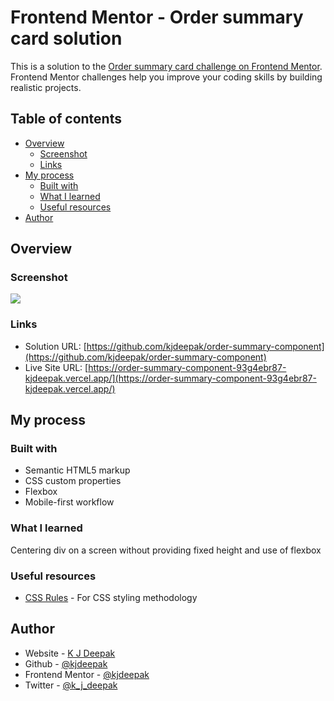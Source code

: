 # Frontend Mentor - Order summary card solution

This is a solution to the [Order summary card challenge on Frontend Mentor](https://www.frontendmentor.io/challenges/order-summary-component-QlPmajDUj). Frontend Mentor challenges help you improve your coding skills by building realistic projects. 

## Table of contents

- [Overview](#overview)
  - [Screenshot](#screenshot)
  - [Links](#links)
- [My process](#my-process)
  - [Built with](#built-with)
  - [What I learned](#what-i-learned)
  - [Useful resources](#useful-resources)
- [Author](#author)

## Overview

### Screenshot

![](./screenshot.png)

### Links

- Solution URL: [https://github.com/kjdeepak/order-summary-component](https://github.com/kjdeepak/order-summary-component)
- Live Site URL: [https://order-summary-component-93g4ebr87-kjdeepak.vercel.app/](https://order-summary-component-93g4ebr87-kjdeepak.vercel.app/)

## My process

### Built with

- Semantic HTML5 markup
- CSS custom properties
- Flexbox
- Mobile-first workflow

### What I learned

Centering div on a screen without providing fixed height and use of flexbox

### Useful resources

- [CSS Rules](http://getbem.com/introduction/) - For CSS styling methodology

## Author

- Website - [K J Deepak](https://kjdeepak.com/)
- Github - [@kjdeepak](https://github.com/kjdeepak)
- Frontend Mentor - [@kjdeepak](https://www.frontendmentor.io/profile/kjdeepak)
- Twitter - [@k_j_deepak](https://www.twitter.com/k_j_deepak)